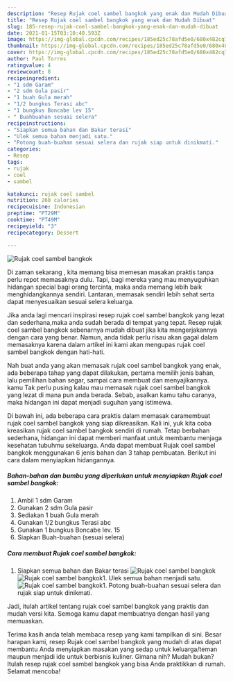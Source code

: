 ```yaml
---
description: "Resep Rujak coel sambel bangkok yang enak dan Mudah Dibuat"
title: "Resep Rujak coel sambel bangkok yang enak dan Mudah Dibuat"
slug: 185-resep-rujak-coel-sambel-bangkok-yang-enak-dan-mudah-dibuat
date: 2021-01-15T03:10:40.593Z
image: https://img-global.cpcdn.com/recipes/185ed25c78afd5e0/680x482cq70/rujak-coel-sambel-bangkok-foto-resep-utama.jpg
thumbnail: https://img-global.cpcdn.com/recipes/185ed25c78afd5e0/680x482cq70/rujak-coel-sambel-bangkok-foto-resep-utama.jpg
cover: https://img-global.cpcdn.com/recipes/185ed25c78afd5e0/680x482cq70/rujak-coel-sambel-bangkok-foto-resep-utama.jpg
author: Paul Torres
ratingvalue: 4
reviewcount: 8
recipeingredient:
- "1 sdm Garam"
- "2 sdm Gula pasir"
- "1 buah Gula merah"
- "1/2 bungkus Terasi abc"
- "1 bungkus Boncabe lev 15"
- " Buahbuahan sesuai selera"
recipeinstructions:
- "Siapkan semua bahan dan Bakar terasi"
- "Ulek semua bahan menjadi satu."
- "Potong buah-buahan sesuai selera dan rujak siap untuk dinikmati."
categories:
- Resep
tags:
- rujak
- coel
- sambel

katakunci: rujak coel sambel 
nutrition: 260 calories
recipecuisine: Indonesian
preptime: "PT29M"
cooktime: "PT49M"
recipeyield: "3"
recipecategory: Dessert

---
```



![Rujak coel sambel bangkok](https://img-global.cpcdn.com/recipes/185ed25c78afd5e0/680x482cq70/rujak-coel-sambel-bangkok-foto-resep-utama.jpg)

Di zaman  sekarang , kita memang bisa memesan masakan praktis tanpa perlu repot memasaknya dulu. Tapi, bagi mereka yang mau menyuguhkan hidangan special bagi orang tercinta, maka anda memang lebih baik menghidangkannya sendiri. Lantaran, memasak sendiri lebih sehat serta dapat menyesuaikan sesuai selera keluarga.

Jika anda lagi mencari inspirasi resep rujak coel sambel bangkok yang lezat dan sederhana,maka anda sudah berada di tempat yang tepat. Resep rujak coel sambel bangkok  sebenarnya mudah dibuat jika kita mengerjakannya dengan cara yang benar. Namun, anda tidak perlu risau akan gagal dalam memasaknya 
karena dalam artikel ini kami akan mengupas rujak coel sambel bangkok dengan hati-hati.  



Nah buat anda yang akan memasak rujak coel sambel bangkok yang enak, ada beberapa tahap yang dapat dilakukan, pertama memilih jenis bahan, lalu pemilihan bahan segar, sampai cara membuat dan menyajikannya. kamu Tak perlu pusing kalau mau memasak rujak coel sambel bangkok yang lezat di mana pun anda berada. Sebab, asalkan kamu  tahu caranya, maka hidangan ini dapat menjadi suguhan yang istimewa.

Di bawah ini, ada beberapa cara praktis  dalam memasak caramembuat rujak coel sambel bangkok yang siap dikreasikan. Kali ini, yuk kita coba kreasikan rujak coel sambel bangkok sendiri di rumah. Tetap berbahan sederhana, hidangan ini dapat memberi manfaat untuk membantu menjaga kesehatan tubuhmu sekeluarga. Anda dapat membuat Rujak coel sambel bangkok menggunakan 6 jenis bahan dan 3 tahap pembuatan. Berikut ini cara dalam menyiapkan hidangannya.

<!--inarticleads1-->

##### Bahan-bahan dan bumbu yang diperlukan untuk menyiapkan Rujak coel sambel bangkok:

1. Ambil 1 sdm Garam
1. Gunakan 2 sdm Gula pasir
1. Sediakan 1 buah Gula merah
1. Gunakan 1/2 bungkus Terasi abc
1. Gunakan 1 bungkus Boncabe lev. 15
1. Siapkan  Buah-buahan (sesuai selera)




<!--inarticleads2-->

##### Cara membuat Rujak coel sambel bangkok:

1. Siapkan semua bahan dan Bakar terasi
<img src="https://img-global.cpcdn.com/steps/4c8b64867d43b2a5/160x128cq70/rujak-coel-sambel-bangkok-langkah-memasak-1-foto.jpg" alt="Rujak coel sambel bangkok"><img src="https://img-global.cpcdn.com/steps/17750faed25e8aa8/160x128cq70/rujak-coel-sambel-bangkok-langkah-memasak-1-foto.jpg" alt="Rujak coel sambel bangkok">1. Ulek semua bahan menjadi satu.
<img src="https://img-global.cpcdn.com/steps/7cdbcf09d83715e5/160x128cq70/rujak-coel-sambel-bangkok-langkah-memasak-2-foto.jpg" alt="Rujak coel sambel bangkok">1. Potong buah-buahan sesuai selera dan rujak siap untuk dinikmati.




Jadi, itulah artikel tentang  rujak coel sambel bangkok  yang praktis dan mudah versi kita. Semoga kamu dapat membuatnya dengan hasil yang memuaskan. 

Terima kasih anda telah membaca resep yang kami tampilkan di sini. Besar harapan kami, resep  Rujak coel sambel bangkok yang mudah di atas dapat membantu Anda menyiapkan masakan yang sedap untuk keluarga/teman maupun menjadi ide untuk berbisnis kuliner. Gimana nih? Mudah bukan? Itulah resep rujak coel sambel bangkok yang bisa Anda praktikkan di rumah. Selamat mencoba!

